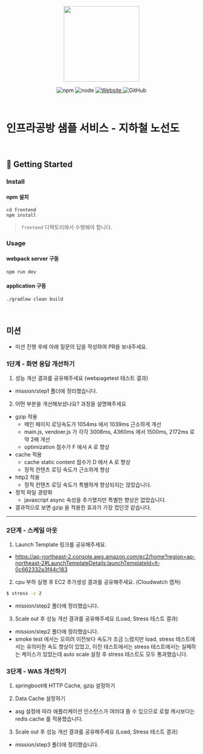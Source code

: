 <p align="center">
    <img width="200px;" src="https://raw.githubusercontent.com/woowacourse/atdd-subway-admin-frontend/master/images/main_logo.png"/>
</p>
<p align="center">
  <img alt="npm" src="https://img.shields.io/badge/npm-%3E%3D%205.5.0-blue">
  <img alt="node" src="https://img.shields.io/badge/node-%3E%3D%209.3.0-blue">
  <a href="https://edu.nextstep.camp/c/R89PYi5H" alt="nextstep atdd">
    <img alt="Website" src="https://img.shields.io/website?url=https%3A%2F%2Fedu.nextstep.camp%2Fc%2FR89PYi5H">
  </a>
  <img alt="GitHub" src="https://img.shields.io/github/license/next-step/atdd-subway-service">
</p>

<br>

# 인프라공방 샘플 서비스 - 지하철 노선도

<br>

## 🚀 Getting Started

### Install
#### npm 설치
```
cd frontend
npm install
```
> `frontend` 디렉토리에서 수행해야 합니다.

### Usage
#### webpack server 구동
```
npm run dev
```
#### application 구동
```
./gradlew clean build
```
<br>

## 미션

* 미션 진행 후에 아래 질문의 답을 작성하여 PR을 보내주세요.


### 1단계 - 화면 응답 개선하기
1. 성능 개선 결과를 공유해주세요 (webpagetest 테스트 결과)
- mission/step1 폴더에 정리했습니다.

2. 어떤 부분을 개선해보셨나요? 과정을 설명해주세요
- gzip 적용
  - 메인 페이지 로딩속도가 1054ms 에서 1039ms 근소하게 개선
  - main.js, vendoer.js 가 각각 3008ms, 4360ms 에서 1500ms, 2172ms 로 약 2배 개선
  - optimization 점수가 F 에서 A 로 향상
- cache 적용
  - cache static content 점수가 D 에서 A 로 향상
  - 정적 컨텐츠 로딩 속도가 근소하게 향상
- http2 적용
  - 정적 컨텐츠 로딩 속도가 특별하게 향상되지는 않았습니다.
- 정적 파일 경량화
  - javascript async 속성을 추가했지만 특별한 향상은 없었습니다. 
- 결과적으로 보면 gzip 을 적용한 효과가 가장 컸던것 같습니다.

---

### 2단계 - 스케일 아웃

1. Launch Template 링크를 공유해주세요.
- https://ap-northeast-2.console.aws.amazon.com/ec2/home?region=ap-northeast-2#LaunchTemplateDetails:launchTemplateId=lt-0c662332a3f44c183

2. cpu 부하 실행 후 EC2 추가생성 결과를 공유해주세요. (Cloudwatch 캡쳐)

```sh
$ stress -c 2
```
- mission/step2 폴더에 정리했습니다.

3. Scale out 후 성능 개선 결과를 공유해주세요 (Load, Stress 테스트 결과)

- mission/step2 폴더에 정리했습니다.
- smoke test 에서는 오히려 이전보다 속도가 조금 느렸지만 load, stress 테스트에서는 유의미한 속도 향상이 있었고,
이전 테스트에서는 stress 테스트에서는 실패하는 케이스가 있었는데 auto scale 설정 후 stress 테스트도 모두 통과했습니다.

### 3단계 - WAS 개선하기

1. springboot에 HTTP Cache, gzip 설정하기

2. Data Cache 설정하기
- asg 설정에 따라 애플리케이션 인스턴스가 여러대 뜰 수 있으므로 로컬 캐시보다는 redis cache 를 적용했습니다.

3. Scale out 후 성능 개선 결과를 공유해주세요 (Load, Stress 테스트 결과)
- mission/step3 폴더에 정리했습니다.